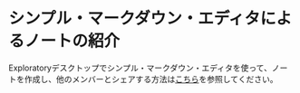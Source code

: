 # シンプル・マークダウン・エディタによるノートの紹介

Exploratoryデスクトップでシンプル・マークダウン・エディタを使って、ノートを作成し、他のメンバーとシェアする方法は[こちら](https://exploratory.io/note/2ac8ae888097/VMX6SSV0nc)を参照してください。
